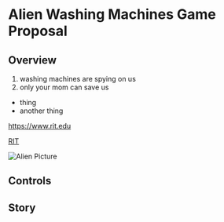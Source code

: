 # Alien Washing Machines Game Proposal

## Overview
1. washing machines are spying on us
1. only your mom can save us

- thing
- another thing

https://www.rit.edu

[RIT](https://www.rit.edu)

![Alien Picture](https://upload.wikimedia.org/wikipedia/commons/a/aa/لبيبثبقق.jpg)

## Controls

## Story
